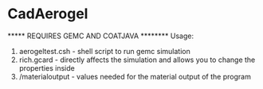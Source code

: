 # CadAerogel

***** REQUIRES GEMC AND COATJAVA ********
Usage:

1. aerogeltest.csh - shell script to run gemc simulation 
2. rich.gcard - directly affects the simulation and allows you to change the properties inside
3. /materialoutput - values needed for the material output of the program 

